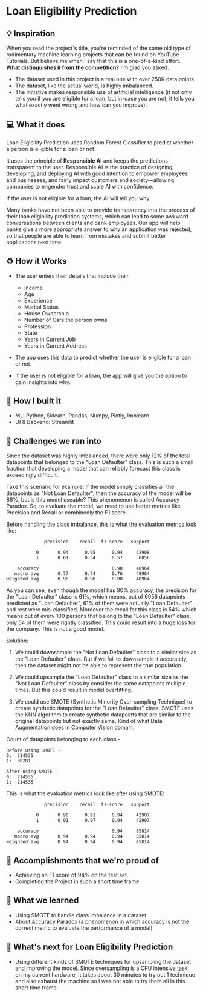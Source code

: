 # Loan Eligibility Prediction

## 💡 Inspiration

When you read the project's title, you're reminded of the same old type of rudimentary machine learning projects that can be found on YouTube Tutorials. But believe me when I say that this is a one-of-a-kind effort. <br>
**What distinguishes it from the competition?** I'm glad you asked.
- The dataset used in this project is a real one with over 250K data points.
- The dataset, like the actual world, is highly imbalanced.
- The initiative makes responsible use of artificial intelligence (it not only tells you if you are eligible for a loan, but in-case you are not, it tells you what exactly went wrong and how can you improve).

## 💻 What it does

Loan Eligibility Prediction uses Random Forest Classifier to predict whether a person is eligible for a loan or not. 

It uses the principle of **Responsible AI** and keeps the predictions transparent to the user.
Responsible AI is the practice of designing, developing, and deploying AI with good intention to empower employees and businesses, and fairly impact customers and society—allowing companies to engender trust and scale AI with confidence.

If the user is not eligible for a loan, the AI will tell you why.

Many banks have not been able to provide transparency into the process of their loan eligibility prediction systems, which can lead to some awkward conversations between clients and bank employees. Our app will help banks give a more appropriate answer to why an application was rejected, so that people are able to learn from mistakes and submit better applications next time.

## ⚙️ How it Works

- The user enters their details that include their
    - Income
    - Age
    - Experience
    - Marital Status
    - House Ownership
    - Number of Cars the person owns
    - Profession
    - State
    - Years in Current Job
    - Years in Current Address

- The app uses this data to predict whether the user is eligible for a loan or not.

- If the user is not eligible for a loan, the app will give you the option to gain insights into why.

## 🔨 How I built it
- ML: Python, Sklearn, Pandas, Numpy, Plotly, Imblearn
- UI & Backend: Streamlit

## 🧠 Challenges we ran into

Since the dataset was highly imbalanced, there were only 12% of the total datapoints that belonged to the "Loan Defaulter" class. This is such a small fraction that developing a model that can reliably forecast this class is exceedingly difficult.

Take this scenario for example:
If the model simply classifies all the datapoints as "Not Loan Defaulter", then the accuracy of the model will be 88%, but is this model useable? This phenomenon is called Accuracy Paradox. So, to evaluate the model, we need to use better metrics like Precision and Recall or combinedly the F1 score.

Before handling the class imbalance, this is what the evaluation metrics look like:
```
              precision    recall  f1-score   support

           0       0.94      0.95      0.94     42908
           1       0.61      0.54      0.57      6056

    accuracy                           0.90     48964
   macro avg       0.77      0.74      0.76     48964
weighted avg       0.90      0.90      0.90     48964
```
As you can see, even though the model has 90% accuracy, the precision for the "Loan Defaulter" class is 61%, which means, out of 6056 datapoints predicted as "Loan Defaulter", 61% of them were actually "Loan Defaulter" and rest were mis-classified. Moreover the recall for this class is 54% which means out of every 100 persons that belong to the "Loan Defaulter" class, only 54 of them were rightly classified. This could result into a huge loss for the company. This is not a good model.

Solution:

1. We could downsample the "Not Loan Defaulter" class to a similar size as the "Loan Defaulter" class. But if we fail to downsample it accurately, then the dataset might not be able to represent the true population.

2. We could upsample the "Loan Defaulter" class to a similar size as the "Not Loan Defaulter" class by consider the same datapoints multiple times. But this could result in model overfitting.

3. We could use SMOTE (Synthetic Minority Over-sampling Technique) to create synthetic datapoints for the "Loan Defaulter" class. SMOTE uses the KNN algorithm to create synthetic datapoints that are similar to the original datapoints but not exactly same. Kind of what Data Augmentation does in Computer Vision domain.

Count of datapoints belonging to each class -
```
Before using SMOTE - 
0:  214535
1:  30281

After using SMOTE - 
0:  214535
1:  214535
```

This is what the evaluation metrics look like after using SMOTE:
```
              precision    recall  f1-score   support

           0       0.96      0.91      0.94     42907
           1       0.91      0.97      0.94     42907

    accuracy                           0.94     85814
   macro avg       0.94      0.94      0.94     85814
weighted avg       0.94      0.94      0.94     85814
```
## 🏅 Accomplishments that we're proud of

- Achieving an F1 score of 94% on the test set.
- Completing the Project in such a short time frame.

## 📖 What we learned

- Using SMOTE to handle class imbalance in a dataset.
- About Accuracy Paradox (a phenomenon in which accuracy is not the correct metric to evaluate the performance of a model).

## 🚀 What's next for Loan Eligibility Prediction

- Using different kinds of SMOTE techniques for upsampling the dataset and improving the model. Since oversampling is a CPU intensive task, on my current hardware, it takes about 30 minutes to try out 1 technique and also exhaust the machine so I was not able to try them all in this short time frame.
